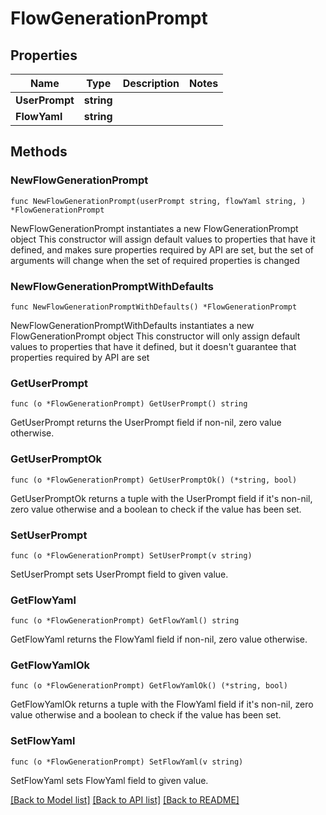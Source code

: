 # FlowGenerationPrompt

## Properties

Name | Type | Description | Notes
------------ | ------------- | ------------- | -------------
**UserPrompt** | **string** |  | 
**FlowYaml** | **string** |  | 

## Methods

### NewFlowGenerationPrompt

`func NewFlowGenerationPrompt(userPrompt string, flowYaml string, ) *FlowGenerationPrompt`

NewFlowGenerationPrompt instantiates a new FlowGenerationPrompt object
This constructor will assign default values to properties that have it defined,
and makes sure properties required by API are set, but the set of arguments
will change when the set of required properties is changed

### NewFlowGenerationPromptWithDefaults

`func NewFlowGenerationPromptWithDefaults() *FlowGenerationPrompt`

NewFlowGenerationPromptWithDefaults instantiates a new FlowGenerationPrompt object
This constructor will only assign default values to properties that have it defined,
but it doesn't guarantee that properties required by API are set

### GetUserPrompt

`func (o *FlowGenerationPrompt) GetUserPrompt() string`

GetUserPrompt returns the UserPrompt field if non-nil, zero value otherwise.

### GetUserPromptOk

`func (o *FlowGenerationPrompt) GetUserPromptOk() (*string, bool)`

GetUserPromptOk returns a tuple with the UserPrompt field if it's non-nil, zero value otherwise
and a boolean to check if the value has been set.

### SetUserPrompt

`func (o *FlowGenerationPrompt) SetUserPrompt(v string)`

SetUserPrompt sets UserPrompt field to given value.


### GetFlowYaml

`func (o *FlowGenerationPrompt) GetFlowYaml() string`

GetFlowYaml returns the FlowYaml field if non-nil, zero value otherwise.

### GetFlowYamlOk

`func (o *FlowGenerationPrompt) GetFlowYamlOk() (*string, bool)`

GetFlowYamlOk returns a tuple with the FlowYaml field if it's non-nil, zero value otherwise
and a boolean to check if the value has been set.

### SetFlowYaml

`func (o *FlowGenerationPrompt) SetFlowYaml(v string)`

SetFlowYaml sets FlowYaml field to given value.



[[Back to Model list]](../README.md#documentation-for-models) [[Back to API list]](../README.md#documentation-for-api-endpoints) [[Back to README]](../README.md)


